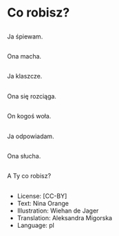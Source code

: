 # Co robisz?

##
Ja śpiewam.

##
Ona macha.

##
Ja klaszcze.

##
Ona się rozciąga.

##
On kogoś woła.

##
Ja odpowiadam.

##
Ona słucha.

##
A Ty co robisz?

##
* License: [CC-BY]
* Text: Nina Orange
* Illustration: Wiehan de Jager
* Translation: Aleksandra Migorska
* Language: pl
